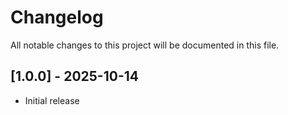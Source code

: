 # Changelog

All notable changes to this project will be documented in this file.

## [1.0.0] - 2025-10-14

- Initial release